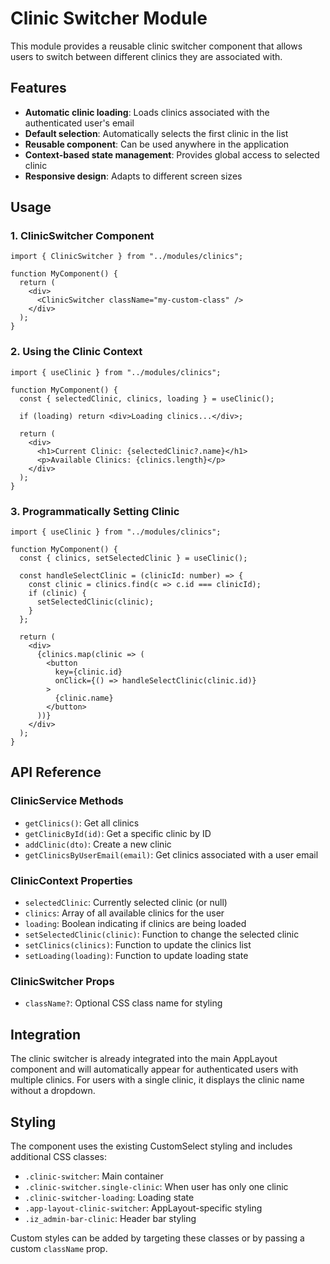 # Clinic Switcher Module

This module provides a reusable clinic switcher component that allows users to switch between different clinics they are associated with.

## Features

- **Automatic clinic loading**: Loads clinics associated with the authenticated user's email
- **Default selection**: Automatically selects the first clinic in the list
- **Reusable component**: Can be used anywhere in the application
- **Context-based state management**: Provides global access to selected clinic
- **Responsive design**: Adapts to different screen sizes

## Usage

### 1. ClinicSwitcher Component

```tsx
import { ClinicSwitcher } from "../modules/clinics";

function MyComponent() {
  return (
    <div>
      <ClinicSwitcher className="my-custom-class" />
    </div>
  );
}
```

### 2. Using the Clinic Context

```tsx
import { useClinic } from "../modules/clinics";

function MyComponent() {
  const { selectedClinic, clinics, loading } = useClinic();

  if (loading) return <div>Loading clinics...</div>;
  
  return (
    <div>
      <h1>Current Clinic: {selectedClinic?.name}</h1>
      <p>Available Clinics: {clinics.length}</p>
    </div>
  );
}
```

### 3. Programmatically Setting Clinic

```tsx
import { useClinic } from "../modules/clinics";

function MyComponent() {
  const { clinics, setSelectedClinic } = useClinic();

  const handleSelectClinic = (clinicId: number) => {
    const clinic = clinics.find(c => c.id === clinicId);
    if (clinic) {
      setSelectedClinic(clinic);
    }
  };

  return (
    <div>
      {clinics.map(clinic => (
        <button 
          key={clinic.id} 
          onClick={() => handleSelectClinic(clinic.id)}
        >
          {clinic.name}
        </button>
      ))}
    </div>
  );
}
```

## API Reference

### ClinicService Methods

- `getClinics()`: Get all clinics
- `getClinicById(id)`: Get a specific clinic by ID  
- `addClinic(dto)`: Create a new clinic
- `getClinicsByUserEmail(email)`: Get clinics associated with a user email

### ClinicContext Properties

- `selectedClinic`: Currently selected clinic (or null)
- `clinics`: Array of all available clinics for the user
- `loading`: Boolean indicating if clinics are being loaded
- `setSelectedClinic(clinic)`: Function to change the selected clinic
- `setClinics(clinics)`: Function to update the clinics list
- `setLoading(loading)`: Function to update loading state

### ClinicSwitcher Props

- `className?`: Optional CSS class name for styling

## Integration

The clinic switcher is already integrated into the main AppLayout component and will automatically appear for authenticated users with multiple clinics. For users with a single clinic, it displays the clinic name without a dropdown.

## Styling

The component uses the existing CustomSelect styling and includes additional CSS classes:

- `.clinic-switcher`: Main container
- `.clinic-switcher.single-clinic`: When user has only one clinic
- `.clinic-switcher-loading`: Loading state
- `.app-layout-clinic-switcher`: AppLayout-specific styling
- `.iz_admin-bar-clinic`: Header bar styling

Custom styles can be added by targeting these classes or by passing a custom `className` prop.